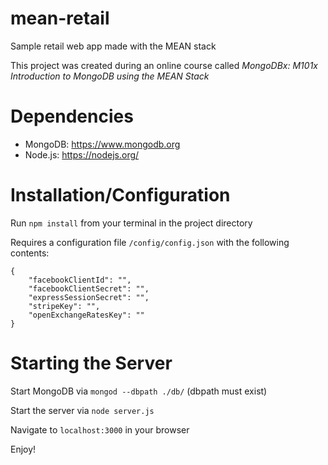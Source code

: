 # mean-retail
Sample retail web app made with the MEAN stack

This project was created during an online course called _MongoDBx: M101x Introduction to MongoDB using the MEAN Stack_

# Dependencies
* MongoDB: https://www.mongodb.org
* Node.js: https://nodejs.org/

# Installation/Configuration
Run ```npm install``` from your terminal in the project directory

Requires a configuration file ```/config/config.json``` with the following contents:
```
{
	"facebookClientId": "",
	"facebookClientSecret": "",
	"expressSessionSecret": "",
	"stripeKey": "",
	"openExchangeRatesKey": ""
}
```

# Starting the Server
Start MongoDB via ```mongod --dbpath ./db/``` (dbpath must exist)

Start the server via ```node server.js```

Navigate to ```localhost:3000``` in your browser

Enjoy!
